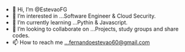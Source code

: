 - 👋 Hi, I’m @EstevaoFG
- 👀 I’m interested in ...Software Engineer & Cloud Security.
- 🌱 I’m currently learning ...Pythin & Javascript.
- 💞️ I’m looking to collaborate on ...Projects, study groups and share codes.
- 📫 How to reach me ...fernandoestevao60@gmail.com

<!---
EstevaoFG/EstevaoFG is a ✨ special ✨ repository because its `README.md` (this file) appears on your GitHub profile.
You can click the Preview link to take a look at your changes.
--->
